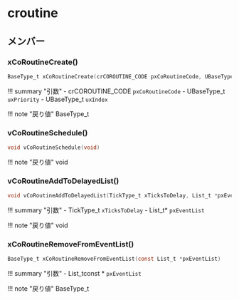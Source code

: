 # croutine



## メンバー

























### xCoRoutineCreate()



```c
BaseType_t xCoRoutineCreate(crCOROUTINE_CODE pxCoRoutineCode, UBaseType_t uxPriority, UBaseType_t uxIndex)
```

!!! summary "引数"
	- crCOROUTINE_CODE `pxCoRoutineCode` 
	- UBaseType_t `uxPriority` 
	- UBaseType_t `uxIndex` 

!!! note "戻り値"
	BaseType_t



### vCoRoutineSchedule()



```c
void vCoRoutineSchedule(void)
```

!!! note "戻り値"
	void



### vCoRoutineAddToDelayedList()



```c
void vCoRoutineAddToDelayedList(TickType_t xTicksToDelay, List_t *pxEventList)
```

!!! summary "引数"
	- TickType_t `xTicksToDelay` 
	- List_t* `pxEventList` 

!!! note "戻り値"
	void



### xCoRoutineRemoveFromEventList()



```c
BaseType_t xCoRoutineRemoveFromEventList(const List_t *pxEventList)
```

!!! summary "引数"
	- List_tconst  * `pxEventList` 

!!! note "戻り値"
	BaseType_t



